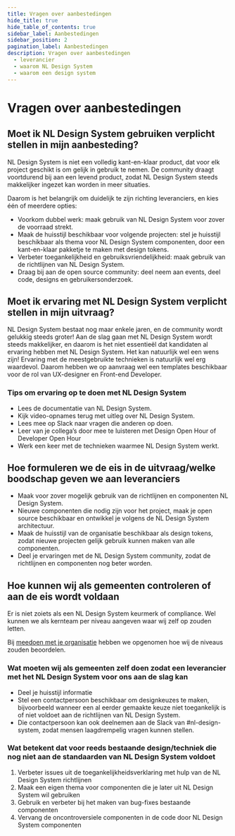 ```yaml
---
title: Vragen over aanbestedingen
hide_title: true
hide_table_of_contents: true
sidebar_label: Aanbestedingen
sidebar_position: 2
pagination_label: Aanbestedingen
description: Vragen over aanbestedingen
  - leverancier
  - waarom NL Design System
  - waarom een design system
---
```


# Vragen over aanbestedingen

## Moet ik NL Design System gebruiken verplicht stellen in mijn aanbesteding?

NL Design System is niet een volledig kant-en-klaar product, dat voor elk project geschikt is om gelijk in gebruik te nemen.
De community draagt voortdurend bij aan een levend product, zodat NL Design System steeds makkelijker ingezet kan worden in meer situaties.

Daarom is het belangrijk om duidelijk te zijn richting leveranciers, en kies één of meerdere opties:

- Voorkom dubbel werk: maak gebruik van NL Design System voor zover de voorraad strekt.
- Maak de huisstijl beschikbaar voor volgende projecten: stel je huisstijl beschikbaar als thema voor NL Design System componenten, door een kant-en-klaar pakketje te maken met design tokens.
- Verbeter toegankelijkheid en gebruiksvriendelijkheid: maak gebruik van de richtlijnen van NL Design System.
- Draag bij aan de open source community: deel neem aan events, deel code, designs en gebruikersonderzoek.

## Moet ik ervaring met NL Design System verplicht stellen in mijn uitvraag?

NL Design System bestaat nog maar enkele jaren, en de community wordt gelukkig steeds groter! Aan de slag gaan met NL Design System wordt steeds makkelijker, en daarom is het niet essentieël dat kandidaten al ervaring hebben met NL Design System. Het kan natuurlijk wel een wens zijn!
Ervaring met de meestgebruikte technieken is natuurlijk wel erg waardevol. Daarom hebben we op aanvraag wel een templates beschikbaar voor de rol van UX-designer en Front-end Developer.

### Tips om ervaring op te doen met NL Design System

- Lees de documentatie van NL Design System.
- Kijk video-opnames terug met uitleg over NL Design System.
- Lees mee op Slack naar vragen die anderen op doen.
- Leer van je collega’s door mee te luisteren met Design Open Hour of Developer Open Hour
- Werk een keer met de technieken waarmee NL Design System werkt.

## Hoe formuleren we de eis in de uitvraag/welke boodschap geven we aan leveranciers

- Maak voor zover mogelijk gebruik van de richtlijnen en componenten NL Design System.
- Nieuwe componenten die nodig zijn voor het project, maak je open source beschikbaar en ontwikkel je volgens de NL Design System architectuur.
- Maak de huisstijl van de organisatie beschikbaar als design tokens, zodat nieuwe projecten gelijk gebruik kunnen maken van alle componenten.
- Deel je ervaringen met de NL Design System community, zodat de richtlijnen en componenten nog beter worden.

## Hoe kunnen wij als gemeenten controleren of aan de eis wordt voldaan

Er is niet zoiets als een NL Design System keurmerk of compliance. Wel kunnen we als kernteam per niveau aangeven waar wij zelf op zouden letten.

Bij [meedoen met je organisatie](/handboek/organisatie/meedoen) hebben we opgenomen hoe wij de niveaus zouden beoordelen.

### Wat moeten wij als gemeenten zelf doen zodat een leverancier met het NL Design System voor ons aan de slag kan

- Deel je huisstijl informatie
- Stel een contactpersoon beschikbaar om designkeuzes te maken, bijvoorbeeld wanneer een al eerder gemaakte keuze niet toegankelijk is of niet voldoet aan de richtlijnen van NL Design System.
- Die contactpersoon kan ook deelnemen aan de Slack van #nl-design-system, zodat mensen laagdrempelig vragen kunnen stellen.

### Wat betekent dat voor reeds bestaande design/techniek die nog niet aan de standaarden van NL Design System voldoet

1. Verbeter issues uit de toegankelijkheidsverklaring met hulp van de NL Design System richtlijnen
2. Maak een eigen thema voor componenten die je later uit NL Design System wil gebruiken
3. Gebruik en verbeter bij het maken van bug-fixes bestaande componenten
4. Vervang de oncontroversiele componenten in de code door NL Design System componenten
